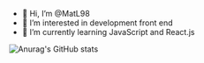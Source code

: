- 👋 Hi, I’m @MatL98
- 👀 I’m interested in development front end
- 🌱 I’m currently learning JavaScript and React.js

<!---
MatL98/MatL98 is a ✨ special ✨ repository because its `README.md` (this file) appears on your GitHub profile.
You can click the Preview link to take a look at your changes.
--->
![Anurag's GitHub stats](https://github-readme-stats.vercel.app/api?username=MatL98&show_icons=true&theme=tokyonight)
